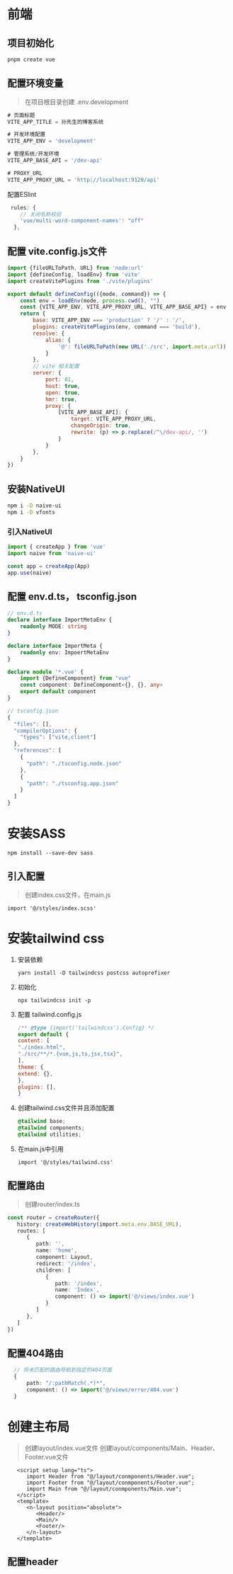 # 前端

## 项目初始化

```js
pnpm create vue
```

## 配置环境变量

> 在项目根目录创建 .env.development

```js
# 页面标题
VITE_APP_TITLE = 孙先生的博客系统

# 开发环境配置
VITE_APP_ENV = 'development'

# 管理系统/开发环境
VITE_APP_BASE_API = '/dev-api'

# PROXY_URL
VITE_APP_PROXY_URL = 'http://localhost:9120/api'
```

配置ESlint

```ts
 rules: {
    // 关闭名称校验
    'vue/multi-word-component-names': "off"
  },
```



## 配置 vite.config.js文件

```js
import {fileURLToPath, URL} from 'node:url'
import {defineConfig, loadEnv} from 'vite'
import createVitePlugins from './vite/plugins'

export default defineConfig(({mode, command}) => {
    const env = loadEnv(mode, process.cwd(), "")
    const {VITE_APP_ENV, VITE_APP_PROXY_URL, VITE_APP_BASE_API} = env
    return {
        base: VITE_APP_ENV === 'production' ? '/' : '/',
        plugins: createVitePlugins(env, command === 'build'),
        resolve: {
            alias: {
                '@': fileURLToPath(new URL('./src', import.meta.url))
            }
        },
        // vite 相关配置
        server: {
            port: 81,
            host: true,
            open: true,
            hmr: true,
            proxy: {
                [VITE_APP_BASE_API]: {
                    target: VITE_APP_PROXY_URL,
                    changeOrigin: true,
                    rewrite: (p) => p.replace(/^\/dev-api/, '')
                }
            }
        },
    }
})

```

## 安装NativeUI

```bash
npm i -D naive-ui
npm i -D vfonts
```

### 引入NativeUI

```js
import { createApp } from 'vue'
import naive from 'naive-ui'

const app = createApp(App)
app.use(naive)
```

## 配置 env.d.ts， tsconfig.json

```ts
// env.d.ts
declare interface ImportMetaEnv {
    readonly MODE: string
}

declare interface ImportMeta {
    readonly env: ImpoertMetaEnv
}

declare module '*.vue' {
    import {DefineComponent} from "vue"
    const component: DefineComponent<{}, {}, any>
    export default component
}

// tsconfig.json
{
  "files": [],
  "compilerOptions": {
    "types": ["vite,client"]
  },
  "references": [
    {
      "path": "./tsconfig.node.json"
    },
    {
      "path": "./tsconfig.app.json"
    }
  ]
}

```

# 安装SASS

```
npm install --save-dev sass
```

## 引入配置

> 创建index.css文件，在main.js

```
import '@/styles/index.scss'
```

# 安装tailwind css

1. 安装依赖

   ```
   yarn install -D tailwindcss postcss autoprefixer
   ```

2. 初始化

   ```
   npx tailwindcss init -p
   ```

3. 配置 tailwind.config.js

   ```js
   /** @type {import('tailwindcss').Config} */
   export default {
   content: [
   "./index.html",
   "./src/**/*.{vue,js,ts,jsx,tsx}",
   ],
   theme: {
   extend: {},
   },
   plugins: [],
   }
   ```

4. 创建tailwind.css文件并且添加配置

   ```css
   @tailwind base;
   @tailwind components;
   @tailwind utilities;
   ```

5. 在main.js中引用

   ```
   import '@/styles/tailwind.css'
   ```


## 配置路由
> 创建router/index.ts
```ts
const router = createRouter({
   history: createWebHistory(import.meta.env.BASE_URL),
   routes: [
      {
         path: '',
         name: 'home',
         component: Layout,
         redirect: '/index',
         children: [
            {
               path: '/index',
               name: 'Index',
               component: () => import('@/views/index.vue')
            }
         ]
      },
   ]
})
```
## 配置404路由
```ts
  // 将未匹配的路由导航到指定的404页面
  {
      path: "/:pathMatch(.*)*",
      component: () => import('@/views/error/404.vue')
  }
```

# 创建主布局
> 创建layout/index.vue文件
> 创建layout/components/Main、Header、Footer.vue文件
```vue
   <script setup lang="ts">
      import Header from "@/layout/conmponents/Header.vue";
      import Footer from "@/layout/conmponents/Footer.vue";
      import Main from "@/layout/conmponents/Main.vue";
   </script>
   <template>
      <n-layout position="absolute">
         <Header/>
         <Main/>
         <Footer/>
      </n-layout>
   </template>
```
## 配置header
